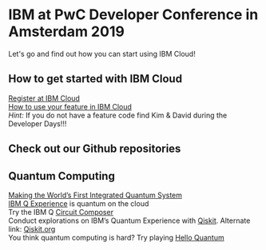 # IBM at PwC Developer Conference in Amsterdam 2019

Let's go and find out how you can start using IBM Cloud!

## How to get started with IBM Cloud
[Register at IBM Cloud](https://www.ibm.com/cloud/free/)  
[How to use your feature in IBM Cloud](https://cloud.ibm.com/docs/account?topic=account-codes#codes)  
*Hint:* If you do not have a feature code find Kim & David during the Developer Days!!!

## Check out our Github repositories

## Quantum Computing
[Making the World’s First Integrated Quantum System](https://www.research.ibm.com/ibm-q/system-one/)  
[IBM Q Experience](https://www.research.ibm.com/ibm-q/technology/experience/) is quantum on the cloud  
Try the IBM Q [Circuit Composer](https://quantum-computing.ibm.com/composer)  
Conduct explorations on IBM’s Quantum Experience with [Qiskit](https://developer.ibm.com/open/projects/qiskit/). Alternate link: [Qiskit.org](https://qiskit.org/)  
You think quantum computing is hard? Try playing [Hello Quantum](https://helloquantum.mybluemix.net/)
